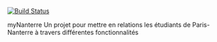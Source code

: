 [![Build Status](https://travis-ci.org/sankarvijay/myNanterre.png?branch=master)](https://travis-ci.org/sankarvijay/myNanterre)

myNanterre
Un projet pour mettre en relations les étudiants de Paris-Nanterre à travers différentes fonctionnalités

